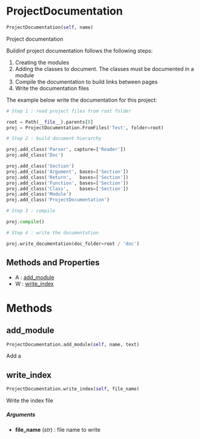 # ProjectDocumentation

``` python
ProjectDocumentation(self, name)
```

Project documentation

Buildinf project documentation follows the following steps:
1. Creating the modules
2. Adding the classes to document. The classes must be documented in a module
3. Compile the documentation to build links between pages
4. Write the documentation files

The example below write the documentation for this project:

``` python
# Step 1 : read project files from root folder

root = Path(__file__).parents[0]
proj = ProjectDocumentation.FromFiles('Test', folder=root)

# Step 2 : build document hierarchy

proj.add_class('Parser', capture=['Reader'])
proj.add_class('Doc')

proj.add_class('Section')
proj.add_class('Argument', bases=['Section'])
proj.add_class('Return',   bases=['Section'])
proj.add_class('Function', bases=['Section'])
proj.add_class('Class',    bases=['Section'])
proj.add_class('Module')
proj.add_class('ProjectDocumentation')

# Step 3 : compile

proj.compile()

# Step 4 : write the documentation

proj.write_documentation(doc_folder=root / 'doc')
```



## Methods and Properties
- A : [add_module](#add_module) 
- W : [write_index](#write_index) 

# Methods

## add_module

``` python
ProjectDocumentation.add_module(self, name, text)
```

Add a




## write_index

``` python
ProjectDocumentation.write_index(self, file_name)
```

Write the index file



##### Arguments

- **file_name** (_str_) : file name to write



